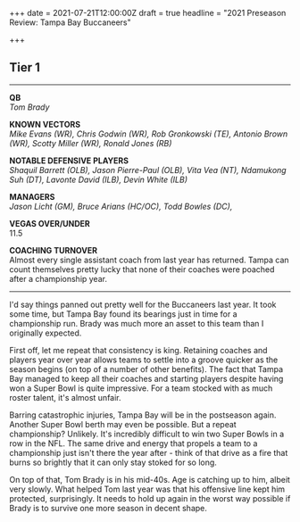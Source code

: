 +++
date = 2021-07-21T12:00:00Z
draft = true
headline = "2021 Preseason Review: Tampa Bay Buccaneers"

+++
## Tier 1

***

**QB**  
_Tom Brady_

**KNOWN VECTORS**  
_Mike Evans (WR), Chris Godwin (WR), Rob Gronkowski (TE), Antonio Brown (WR), Scotty Miller (WR), Ronald Jones (RB)_

**NOTABLE DEFENSIVE PLAYERS**  
_Shaquil Barrett (OLB), Jason Pierre-Paul (OLB), Vita Vea (NT), Ndamukong Suh (DT), Lavonte David (ILB), Devin White (ILB)_

**MANAGERS**  
_Jason Licht (GM), Bruce Arians (HC/OC), Todd Bowles (DC),_

**VEGAS OVER/UNDER**  
11\.5

**COACHING TURNOVER**  
Almost every single assistant coach from last year has returned. Tampa can count themselves pretty lucky that none of their coaches were poached after a championship year.

***

I'd say things panned out pretty well for the Buccaneers last year. It took some time, but Tampa Bay found its bearings just in time for a championship run. Brady was much more an asset to this team than I originally expected.

First off, let me repeat that consistency is king. Retaining coaches and players year over year allows teams to settle into a groove quicker as the season begins (on top of a number of other benefits). The fact that Tampa Bay managed to keep all their coaches and starting players despite having won a Super Bowl is quite impressive. For a team stocked with as much roster talent, it's almost unfair.

Barring catastrophic injuries, Tampa Bay will be in the postseason again. Another Super Bowl berth may even be possible. But a repeat championship? Unlikely. It's incredibly difficult to win two Super Bowls in a row in the NFL. The same drive and energy that propels a team to a championship just isn't there the year after - think of that drive as a fire that burns so brightly that it can only stay stoked for so long.

On top of that, Tom Brady is in his mid-40s. Age is catching up to him, albeit very slowly. What helped Tom last year was that his offensive line kept him protected, surprisingly. It needs to hold up again in the worst way possible if Brady is to survive one more season in decent shape. 